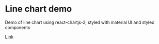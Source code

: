 # Line chart demo
Demo of line chart using react-chartjs-2, styled with material UI and styled components

[Link](https://codesandbox.io/s/github/nipponvn0803/line-chart-demo)
